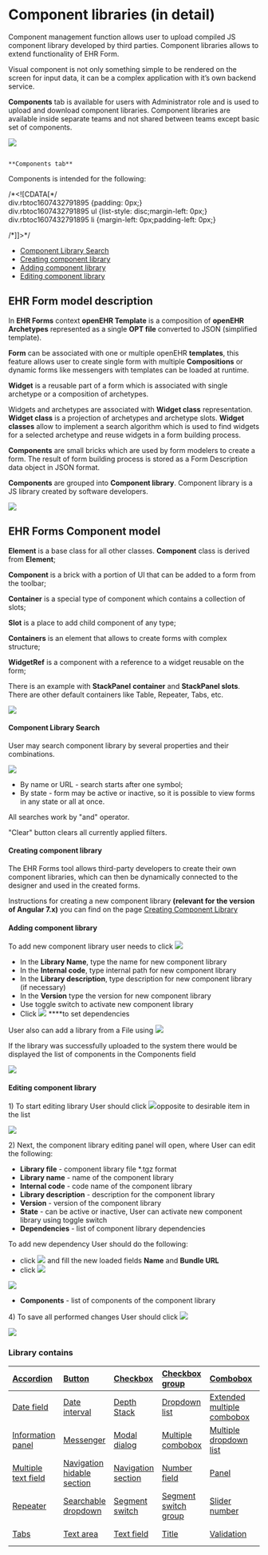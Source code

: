 # Component libraries \(in detail\)

Component management function allows user to upload compiled JS component library developed by third parties. Component libraries allows to extend functionality of EHR Form.

Visual component is not only something simple to be rendered on the screen for input data, it can be a complex application with it’s own backend service.

**Components** tab is available for users with Administrator role and is used to upload and download component libraries. Component libraries are available inside separate teams and not shared between teams except basic set of components.

![](../.gitbook/assets/34833896.png)

                                                                                                                                                  **Components tab**

Components is intended for the following:

/\*&lt;!\[CDATA\[\*/  
div.rbtoc1607432791895 {padding: 0px;}  
div.rbtoc1607432791895 ul {list-style: disc;margin-left: 0px;}  
div.rbtoc1607432791895 li {margin-left: 0px;padding-left: 0px;}  
  
/\*\]\]&gt;\*/

* [Component Library Search](./#Componentlibraries%28indetail%29-ComponentLibrarySearch)
* [Creating component library](./#Componentlibraries%28indetail%29-Creatingcomponentlibrary)
* [Adding component library ](./#Componentlibraries%28indetail%29-Addingcomponentlibrary)
* [Editing component library](./#Componentlibraries%28indetail%29-Editingcomponentlibrary)

## EHR Form model description <a id="Componentlibraries(indetail)-EHRFormmodeldescription"></a>

In **EHR Forms** context **openEHR Template** is a composition of **openEHR Archetypes** represented as a single **OPT file** converted to JSON \(simplified template\).

**Form** can be associated with one or multiple openEHR **templates**, this feature allows user to create single form with multiple **Compositions** or dynamic forms like messengers with templates can be loaded at runtime.

**Widget** is a reusable part of a form which is associated with single archetype or a composition of archetypes.

Widgets and archetypes are associated with **Widget class** representation. **Widget class** is a projection of archetypes and archetype slots. **Widget classes** allow to implement a search algorithm which is used to find widgets for a selected archetype and reuse widgets in a form building process.

**Components** are small bricks which are used by form modelers to create a form. The result of form building process is stored as a Form Description data object in JSON format.

**Components** are grouped into **Component library**. Component library is a JS library created by software developers.

![](../.gitbook/assets/34833829.png)

## EHR Forms Component model <a id="Componentlibraries(indetail)-EHRFormsComponentmodel"></a>

**Element** is a base class for all other classes. **Component** class is derived from **Element**;

**Component** is a brick with a portion of UI that can be added to a form from the toolbar;

**Container** is a special type of component which contains a collection of slots;

**Slot** is a place to add child component of any type;

**Containers** is an element that allows to create forms with complex structure;

**WidgetRef** is a component with a reference to a widget reusable on the form;

There is an example with **StackPanel** **container** and **StackPanel slots**. There are other default containers like Table, Repeater, Tabs, etc.

![](../.gitbook/assets/34833832.png)

#### Component Library Search <a id="Componentlibraries(indetail)-ComponentLibrarySearch"></a>

User may search component library by several properties and their combinations.

![](../.gitbook/assets/34835252.png)

* By name or URL - search starts after one symbol;
* By state - form may be active or inactive, so it is possible to view forms in any state or all at once.

All searches work by "and" operator.

"Clear" button clears all currently applied filters.

#### Creating component library <a id="Componentlibraries(indetail)-Creatingcomponentlibrary"></a>

The EHR Forms tool allows third-party developers to create their own component libraries, which can then be dynamically connected to the designer and used in the created forms.

Instructions for creating a new component library **\(relevant for the version of Angular 7.x\)** you can find on the page [Creating Component Library](ehr-forms-creating-component-library.md)

#### Adding component library  <a id="Componentlibraries(indetail)-Addingcomponentlibrary"></a>

To add new component library user needs to click ![](../.gitbook/assets/34833900.png)

* In the **Library Name**, type the name for new component library
* In the **Internal code**, type internal path for new component library
* In the **Library description**, type description for new component library \(if necessary\)
* In the **Version** type the version for new component library
* Use toggle switch to activate new component library
* Click ![](../.gitbook/assets/34833906.png) ****to set dependencies 

User also can add a library from a File using ![](../.gitbook/assets/34833904.png)

If the library was successfully uploaded to the system there would be displayed the list of components in the Components field

![](../.gitbook/assets/34833901.png)

#### Editing component library <a id="Componentlibraries(indetail)-Editingcomponentlibrary"></a>

1\) To start editing library User should click ![](../.gitbook/assets/34835233.png)opposite to desirable item in the list 

![](../.gitbook/assets/34835231.png)

2\) Next, the component library editing panel will open, where User can edit the following:

* **Library file** - component library file \*.tgz format
* **Library name** - name of the component library
* **Internal code** - code name of the component library
* **Library description** - description for the component library
* **Version** - version of the component library
* **State** - can be active or inactive, User can activate new component library using toggle switch 
* **Dependencies** - list of component library dependencies

To add new dependency User should do the following:

* click  ![](../.gitbook/assets/34835244.png) and fill the new loaded fields **Name** and **Bundle URL**
* click ![](../.gitbook/assets/34835246.png)

![](../.gitbook/assets/34835245.png)

* **Components** - list of components of the component library

4\) To save all performed changes User should click ![](../.gitbook/assets/34835254.png)

![](../.gitbook/assets/34835236.png)

### Library contains <a id="Componentlibraries(indetail)-Librarycontains"></a>

| [Accordion](/display/EHR/Accordion) | [Button](/display/EHR/Button) | [Checkbox](/display/EHR/Checkbox) | [Checkbox group](/display/EHR/Checkbox+group) | [Combobox](/display/EHR/Combobox) | [Copy a section](/display/EHR/Copy+a+section) | [Copy value](/display/EHR/Copy+value) |
| :--- | :--- | :--- | :--- | :--- | :--- | :--- |
| [Date field](/display/EHR/Date+field) | [Date interval](/display/EHR/Date+interval) | [Depth Stack](/display/EHR/Depth+Stack) | [Dropdown list](/display/EHR/Dropdown+list) | [Extended multiple combobox](/display/EHR/Extended+multiple+combobox) | [Extended radio button](/display/EHR/Extended+radio+button) | [Horizontal stack](/display/EHR/Horizontal+stack) |
| [Information panel](/display/EHR/Information+panel) | [Messenger](/display/EHR/Messenger) | [Modal dialog](/display/EHR/Modal+dialog) | [Multiple combobox](/display/EHR/Multiple+combobox) | [Multiple dropdown list](/display/EHR/Multiple+dropdown+list) | [Multiple number field](/display/EHR/Multiple+number+field) | [Multiple text area](/display/EHR/Multiple+text+area) |
| [Multiple text field](/display/EHR/Multiple+text+field) | [Navigation hidable section](/display/EHR/Navigation+hidable+section) | [Navigation section](/display/EHR/Navigation+section) | [Number field](/display/EHR/Number+field) | [Panel](/display/EHR/Panel) | [Radio button](/display/EHR/Radio+button) | [Range](/display/EHR/Range) |
| [Repeater](/display/EHR/Repeater) | [Searchable dropdown](/display/EHR/Searchable+dropdown) | [Segment switch](/display/EHR/Segment+switch) | [Segment switch group](/display/EHR/Segment+switch+group) | [Slider number](/display/EHR/Slider+number) | [Spinner number](/display/EHR/Spinner+number) | [Switch](/display/EHR/Switch) |
| [Tabs](/display/EHR/Tabs) | [Text area](/display/EHR/Text+area) | [Text field](/display/EHR/Text+field) | [Title](/display/EHR/Title) | [Validation](/display/EHR/Validation) | [Variable](/display/EHR/Variable) | [Vertical stack](/display/EHR/Vertical+stack) |


